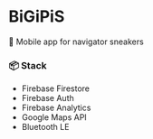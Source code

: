# BiGiPiS
:iphone: Mobile app for navigator sneakers

### :package: Stack
- Firebase Firestore
- Firebase Auth
- Firebase Analytics
- Google Maps API
- Bluetooth LE
